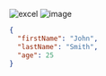 
![excel](https://user-images.githubusercontent.com/99862109/233428179-8c32b08c-69f3-47da-9159-a248b629d311.jpg)
![image](https://user-images.githubusercontent.com/99862109/233428507-14e1779a-b773-4684-bd30-9403fcff9eb1.png)

```json
{
  "firstName": "John",
  "lastName": "Smith",
  "age": 25
}
```
